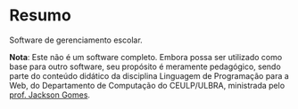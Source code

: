 # Resumo

Software de gerenciamento escolar. 

**Nota**: Este não é um software completo. Embora possa ser utilizado como base para outro software, seu propósito é meramente pedagógico, sendo parte do conteúdo didático da disciplina Linguagem de Programação para a Web, do Departamento de Computação do CEULP/ULBRA, ministrada pelo [prof. Jackson Gomes](mailto:jgomes@ceulp.edu.br).

